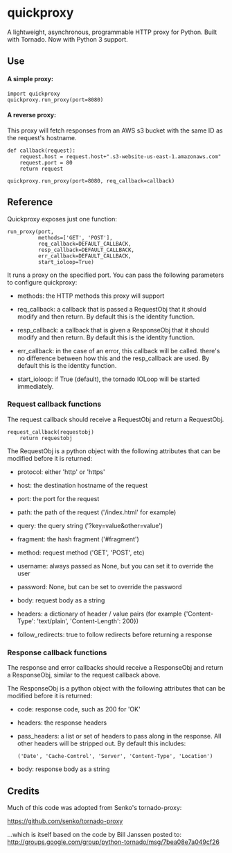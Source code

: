 quickproxy
==========

A lightweight, asynchronous, programmable HTTP proxy for Python. Built with Tornado. Now with Python 3 support.

## Use

#### A simple proxy:

	import quickproxy
	quickproxy.run_proxy(port=8080)


#### A reverse proxy:

This proxy will fetch responses from an AWS s3 bucket with the same ID as the request's hostname.

	def callback(request):
		request.host = request.host+".s3-website-us-east-1.amazonaws.com"
		request.port = 80
		return request

	quickproxy.run_proxy(port=8080, req_callback=callback)


## Reference

Quickproxy exposes just one function:

	run_proxy(port,
              methods=['GET', 'POST'], 
              req_callback=DEFAULT_CALLBACK,
              resp_callback=DEFAULT_CALLBACK,
              err_callback=DEFAULT_CALLBACK,
              start_ioloop=True)

It runs a proxy on the specified port. You can pass the following parameters to configure quickproxy:

- methods: the HTTP methods this proxy will support

- req_callback: a callback that is passed a RequestObj that it should
    modify and then return. By default this is the identity function.

- resp_callback: a callback that is given a ResponseObj that it should
    modify and then return. By default this is the identity function.

- err_callback: in the case of an error, this callback will be called.
    there's no difference between how this and the resp_callback are 
    used. By default this is the identity function.

- start_ioloop: if True (default), the tornado IOLoop will be started 
    immediately.


### Request callback functions

The request callback should receive a RequestObj and return a RequestObj.

	request_callback(requestobj)
		return requestobj

The RequestObj is a python object with the following attributes that can be modified before it is returned:

- protocol: either 'http' or 'https'

- host: the destination hostname of the request

- port: the port for the request

- path: the path of the request ('/index.html' for example)

- query: the query string ('?key=value&other=value')

- fragment: the hash fragment ('#fragment')

- method: request method ('GET', 'POST', etc)

- username: always passed as None, but you can set it to override the user

- password: None, but can be set to override the password

- body: request body as a string

- headers: a dictionary of header / value pairs 
    (for example {'Content-Type': 'text/plain', 'Content-Length': 200})

- follow_redirects: true to follow redirects before returning a response


### Response callback functions

The response and error callbacks should receive a ResponseObj and return a ResponseObj, similar to the request callback above.

The ResponseObj is a python object with the following attributes that can be modified before it is returned:

- code: response code, such as 200 for 'OK'

- headers: the response headers 

- pass_headers: a list or set of headers to pass along in the response. All
    other headers will be stripped out. By default this includes:

    `('Date', 'Cache-Control', 'Server', 'Content-Type', 'Location')`

- body: response body as a string


## Credits

Much of this code was adopted from Senko's tornado-proxy:

https://github.com/senko/tornado-proxy

...which is itself based on the code by Bill Janssen posted to: http://groups.google.com/group/python-tornado/msg/7bea08e7a049cf26

